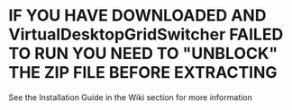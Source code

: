 # **IF YOU HAVE DOWNLOADED AND VirtualDesktopGridSwitcher FAILED TO RUN YOU NEED TO "UNBLOCK" THE ZIP FILE BEFORE EXTRACTING**
See the Installation Guide in the Wiki section for more information